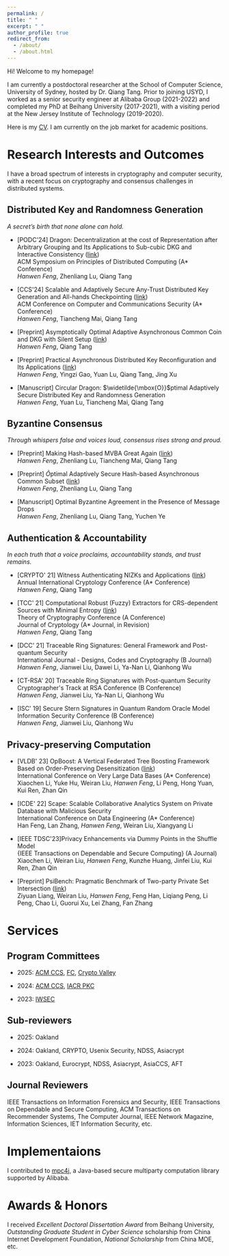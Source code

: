 ```yaml
---
permalink: /
title: " "
excerpt: " "
author_profile: true
redirect_from: 
  - /about/
  - /about.html
---
```



Hi! Welcome to my homepage!

I am currently a postdoctoral researcher at the School of Computer Science, University of Sydney, hosted by Dr. Qiang Tang. Prior to joining USYD, I worked as a senior security engineer at Alibaba Group (2021-2022) and completed my PhD at Beihang University (2017-2021), with a visiting period at the New Jersey Institute of Technology (2019-2020).

Here is my [CV](https://drive.google.com/file/d/1_0m7B9iVUsJsK_cWqAPafldvU1ruXhVF/view?usp=sharing). I am currently on the job market for academic positions. 


Research Interests and Outcomes
======
I have a broad spectrum of interests in cryptography and computer security, with a recent focus on cryptography and consensus challenges in distributed systems. 

Distributed Key and Randomness Generation
------------------------------
*A secret’s birth that none alone can hold.*

- [PODC'24] Dragon: Decentralization at the cost of Representation after Arbitrary Grouping and Its Applications to Sub-cubic DKG and Interactive Consistency ([link](https://eprint.iacr.org/2024/168.pdf))  
ACM Symposium on Principles of Distributed Computing (A* Conference)  
*Hanwen Feng*, Zhenliang Lu, Qiang Tang

- [CCS'24] Scalable and Adaptively Secure Any-Trust Distributed Key Generation and All-hands Checkpointing ([link](https://eprint.iacr.org/2023/1773.pdf))  
ACM Conference on Computer and Communications Security (A* Conference)  
*Hanwen Feng*, Tiancheng Mai, Qiang Tang

- [Preprint] Asymptotically Optimal Adaptive Asynchronous Common Coin and DKG with Silent Setup ([link](https://eprint.iacr.org/2024/2098))  
*Hanwen Feng*, Qiang Tang 

- [Preprint] Practical Asynchronous Distributed Key Reconfiguration and Its Applications ([link](https://eprint.iacr.org/2025/149))  
*Hanwen Feng*, Yingzi Gao, Yuan Lu, Qiang Tang, Jing Xu

- [Manuscript] Circular Dragon: $\widetilde{\mbox{O}}$ptimal Adaptively Secure Distributed Key and Randomness Generation  
*Hanwen Feng*, Yuan Lu, Tiancheng Mai, Qiang Tang


Byzantine Consensus
------------------------------
*Through whispers false and voices loud, consensus rises strong and proud.*

- [Preprint] Making Hash-based MVBA Great Again ([link](https://eprint.iacr.org/2024/479))  
*Hanwen Feng*, Zhenliang Lu, Tiancheng Mai, Qiang Tang

- [Preprint] $\widetilde{O}$ptimal Adaptively Secure Hash-based Asynchronous Common Subset ([link](https://eprint.iacr.org/2024/1710))  
*Hanwen Feng*, Zhenliang Lu,  Qiang Tang

- [Manuscript] Optimal Byzantine Agreement in the Presence of Message Drops  
*Hanwen Feng*, Zhenliang Lu,  Qiang Tang, Yuchen Ye

Authentication & Accountability
------------------------------
 *In each truth that a voice proclaims, accountability stands, and trust remains.*

 - [CRYPTO' 21] Witness Authenticating NIZKs and Applications ([link](https://eprint.iacr.org/2023/1276.pdf))  
Annual International Cryptology Conference (A* Conference)  
*Hanwen Feng*, Qiang Tang

 - [TCC' 21] Computational Robust (Fuzzy) Extractors for CRS-dependent Sources with Minimal Entropy ([link](https://eprint.iacr.org/2021/1228.pdf))  
Theory of Cryptography Conference (A Conference)  
Journal of Cryptology (A* Journal, in Revision)  
*Hanwen Feng*, Qiang Tang

 - [DCC' 21] Traceable Ring Signatures: General Framework and Post-quantum Security  
International Journal  - Designs, Codes and Cryptography (B Journal)  
*Hanwen Feng*, Jianwei Liu, Dawei Li, Ya-Nan Li, Qianhong Wu

 
 - [CT-RSA' 20] Traceable Ring Signatures with Post-quantum Security  
 Cryptographer's Track at RSA Conference (B Conference)  
 *Hanwen Feng*, Jianwei Liu, Ya-Nan Li, Qianhong Wu

 - [ISC' 19] Secure Stern Signatures in Quantum Random Oracle Model  
Information Security Conference (B Conference)  
*Hanwen Feng*, Jianwei Liu, Qianhong Wu


Privacy-preserving Computation
------------------------------

- [VLDB' 23] OpBoost: A Vertical Federated Tree Boosting Framework Based on Order-Preserving Desensitization ([link](https://arxiv.org/pdf/2210.01318))  
International Conference on Very Large Data Bases (A* Conference)  
Xiaochen Li, Yuke Hu, Weiran Liu, *Hanwen Feng*, Li Peng, Hong Yuan, Kui Ren, Zhan Qin

- [ICDE' 22] Scape: Scalable Collaborative Analytics System on Private Database with Malicious Security   
International Conference on Data Engineering (A* Conference)  
Han Feng, Lan Zhang, *Hanwen Feng*, Weiran Liu, Xiangyang Li

 - [IEEE TDSC'23]Privacy Enhancements via Dummy Points in the Shuffle Model  
{IEEE Transactions on Dependable and Secure Computing} (A Journal)  
Xiaochen Li, Weiran Liu, *Hanwen Feng*, Kunzhe Huang, Jinfei Liu, Kui Ren, Zhan Qin

- [Preprint] PsiBench: Pragmatic Benchmark of Two-party Private Set Intersection ([link](https://eprint.iacr.org/2020/1541))  
Ziyuan Liang, Weiran Liu, *Hanwen Feng*, Feng Han, Liqiang Peng, Li Peng, Chao Li, Guorui Xu, Lei Zhang, Fan Zhang


Services
======

Program Committees
---------------

- 2025: [ACM CCS](https://www.sigsac.org/ccs/CCS2025/program-committee/), [FC](https://fc25.ifca.ai/cfp.html), [Crypto Valley](https://cryptovalleyconference.com/call-for-papers)

- 2024: [ACM CCS](https://www.sigsac.org/ccs/CCS2024/organization/prog-committee.html), [IACR PKC](https://pkc.iacr.org/2024/callforpapers.php)

- 2023: [IWSEC](https://www.iwsec.org/2023/cfp.html)

Sub-reviewers
---------------
- 2025: Oakland

- 2024: Oakland, CRYPTO, Usenix Security, NDSS, Asiacrypt

- 2023: Oakland, Eurocrypt, NDSS, Asiacrypt, AsiaCCS, AFT



Journal Reviewers
---------------
IEEE Transactions on Information Forensics and Security, IEEE Transactions on Dependable and Secure Computing,
ACM Transactions on Recommender Systems, The Computer Journal, IEEE Network Magazine, Information Sciences, IET Information Security, etc.



Implementaions
======
I contributed to [mpc4j](https://github.com/alibaba-edu/mpc4j), a Java-based secure multiparty computation library supported by Alibaba.

Awards & Honors
======
I received *Excellent Doctoral Dissertation Award* from Beihang University, *Outstanding Graduate Student in Cyber Science* scholarship from China Internet Development Foundation, *National Scholarship* from China MOE, etc.

